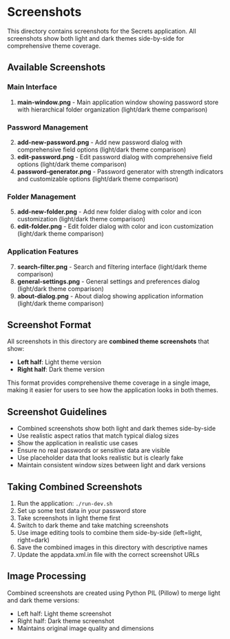 # Screenshots

This directory contains screenshots for the Secrets application. All screenshots show both light and dark themes side-by-side for comprehensive theme coverage.

## Available Screenshots

### Main Interface
1. **main-window.png** - Main application window showing password store with hierarchical folder organization (light/dark theme comparison)

### Password Management
2. **add-new-password.png** - Add new password dialog with comprehensive field options (light/dark theme comparison)
3. **edit-password.png** - Edit password dialog with comprehensive field options (light/dark theme comparison)
4. **password-generator.png** - Password generator with strength indicators and customizable options (light/dark theme comparison)

### Folder Management
5. **add-new-folder.png** - Add new folder dialog with color and icon customization (light/dark theme comparison)
6. **edit-folder.png** - Edit folder dialog with color and icon customization (light/dark theme comparison)

### Application Features
7. **search-filter.png** - Search and filtering interface (light/dark theme comparison)
8. **general-settings.png** - General settings and preferences dialog (light/dark theme comparison)
9. **about-dialog.png** - About dialog showing application information (light/dark theme comparison)

## Screenshot Format

All screenshots in this directory are **combined theme screenshots** that show:
- **Left half**: Light theme version
- **Right half**: Dark theme version

This format provides comprehensive theme coverage in a single image, making it easier for users to see how the application looks in both themes.

## Screenshot Guidelines

- Combined screenshots show both light and dark themes side-by-side
- Use realistic aspect ratios that match typical dialog sizes
- Show the application in realistic use cases
- Ensure no real passwords or sensitive data are visible
- Use placeholder data that looks realistic but is clearly fake
- Maintain consistent window sizes between light and dark versions

## Taking Combined Screenshots

1. Run the application: `./run-dev.sh`
2. Set up some test data in your password store
3. Take screenshots in light theme first
4. Switch to dark theme and take matching screenshots
5. Use image editing tools to combine them side-by-side (left=light, right=dark)
6. Save the combined images in this directory with descriptive names
7. Update the appdata.xml.in file with the correct screenshot URLs

## Image Processing

Combined screenshots are created using Python PIL (Pillow) to merge light and dark theme versions:
- Left half: Light theme screenshot
- Right half: Dark theme screenshot
- Maintains original image quality and dimensions
